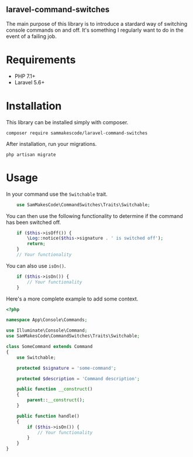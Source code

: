 laravel-command-switches
---

The main purpose of this library is to introduce a stardard way of switching console commands on and off. It's something I regularly want to do in the event of a failing job.

# Requirements

- PHP 7.1+
- Laravel 5.6+

# Installation

This library can be installed simply with composer.

`composer require sammakescode/laravel-command-switches`

After installation, run your migrations.

`php artisan migrate`

# Usage

In your command use the `Switchable` trait.

```php
    use SamMakesCode\CommandSwitches\Traits\Switchable;
```

You can then use the following functionality to determine if the command has been switched off.

```php
    if ($this->isOff()) {
        \Log::notice($this->signature . ' is switched off');
        return;
    }
    // Your functionality
```

You can also use `isOn()`.

```php
    if ($this->isOn()) {
        // Your functionality
    }
```

Here's a more complete example to add some context.

```php
<?php

namespace App\Console\Commands;

use Illuminate\Console\Command;
use SamMakesCode\CommandSwitches\Traits\Switchable;

class SomeCommand extends Command
{
    use Switchable;

    protected $signature = 'some-command';

    protected $description = 'Command description';

    public function __construct()
    {
        parent::__construct();
    }

    public function handle()
    {
        if ($this->isOn()) {
            // Your functionality
        }
    }
}
```
